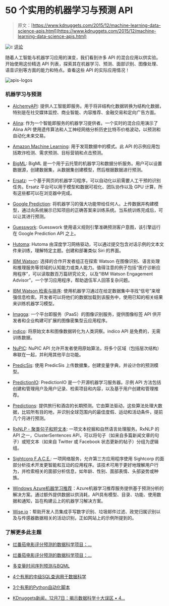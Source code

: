 # 50 个实用的机器学习与预测 API

> 原文：[https://www.kdnuggets.com/2015/12/machine-learning-data-science-apis.html](https://www.kdnuggets.com/2015/12/machine-learning-data-science-apis.html)

![c](../Images/3d9c022da2d331bb56691a9617b91b90.png) [评论](/2015/12/machine-learning-data-science-apis.html/2#comments)

随着人工智能与机器学习应用的演变，我们看到许多 API 的混合应用以供实验。开始使用这份精选 API 列表，探索其在机器学习、预测、面部识别、图像处理、语音识别等方面的能力和特点。查看这些 API 的实际应用情况！

![apis-logos](../Images/98279052563e6465c72f371834ea60b7.png)

### 机器学习与预测

+   [AlchemyAPI](http://www.programmableweb.com/api/alchemyapi "AlchemyAPI"): 提供人工智能即服务。用于将非结构化数据转换为结构化数据，特别是在社交媒体监控、商业智能、内容推荐、金融交易和定向广告方面。

+   [Alina](http://www.programmableweb.com/api/alina): 作为一个智能即服务的机器学习提供者。一个实时的混合应用演示了 Alina API 使用遗传算法和人工神经网络分析历史比特币价格波动，以预测和自动化未来交易。

+   [Amazon Machine Learning](http://www.programmableweb.com/api/amazon-machine-learning "Amazon Machine Learning"): 用于发现数据中的模式。此 API 的示例应用包括欺诈检测、需求预测、目标营销和点击预测。

+   [BigML](http://www.programmableweb.com/api/bigml "BigML"): BigML 是一个用于云托管的机器学习和数据分析服务。用户可以设置数据源，创建数据集，从数据集创建模型，然后根据数据进行预测。

+   [Ersatz](http://www.programmableweb.com/api/ersatz "Ersatz"): 一个基于网页的机器学习程序，可以自动化以前需要人工干预的识别任务。Ersatz 平台可以用于模型和数据可视化、团队协作以及 GPU 计算，所有这些都可以在浏览器中完成。

+   [Google Prediction](http://www.programmableweb.com/api/google-prediction "Google Prediction"): 将机器学习的强大功能带给任何人。上传数据并构建模型，通过向系统展示已知项目的正确答案来训练系统。当系统训练完成后，可以让其进行预测。

+   [Guesswork](http://www.programmableweb.com/api/guesswork): Guesswork 使用语义规则引擎准确预测客户意图，该引擎运行在 Google Prediction API 之上。

+   [Hutoma](http://www.programmableweb.com/api/hutoma "Hutoma"): Hutoma 由深度学习网络驱动，可以通过提交包含对话示例的文本文件来训练，理解特定主题。创建和部署类似 Siri 的界面。

+   [IBM Watson](http://www.programmableweb.com/api/ibm-watson): 选择的合作开发者组正在探索 Watson 在图像识别、语言处理和推理服务等领域的认知能力或类人能力。值得注意的例子包括“医疗诊断应用程序”，可以读取数百万篇研究论文，以及“IBM Watson Engagement Advisor”，一个学习应用程序，帮助退伍军人回答复杂问题。

+   [IBM Watson 检索与排序](http://www.programmableweb.com/api/ibm-watson-retrieve-and-rank): 使用机器学习通过在给定数据集中寻找“信号”来增强信息检索。开发者可以将他们的数据加载到该服务中，使用已知的相关结果来训练机器学习模型。

+   [Imagga](http://www.programmableweb.com/api/imagga "Imagga"): 一个平台即服务（PaaS）的图像识别服务，提供图像标签 API 供开发者和企业构建可扩展的图像密集型云应用程序。

+   [indico](http://www.programmableweb.com/api/indico "indico"): 将原始文本和图像数据转化为人类洞察。indico API 是免费的，无需训练数据。

+   [NuPIC](http://www.programmableweb.com/api/nupic "NuPIC"): NuPIC API 允许开发者使用原始算法，将多个区域（包括层次结构）串联在一起，并利用其他平台功能。

+   [PredicSis](http://www.programmableweb.com/api/predicsis): 使用 PredicSis 上传数据集，创建变量字典，并设计你的预测模型。

+   [PredictionIO](http://www.programmableweb.com/api/predictionio "PredictionIO"): PredictionIO 是一个开源机器学习服务器。示例 API 方法包括创建和管理用户及用户记录、检索项目和内容，以及基于用户创建和管理推荐。

+   [Predictions](http://www.programmableweb.com/api/qalendra-predictions): 提供旅行和酒店的长期预测。它由算法驱动，这些算法处理大数据，比较所有目的地，并识别全球范围内的最佳度假、运动和活动条件，提前几个月进行预测。

+   [RxNLP - 聚类句子和短文本](http://www.programmableweb.com/api/rxnlp-cluster-sentences-and-short-texts): 一项文本挖掘和自然语言处理服务。RxNLP 的 API 之一，ClusterSentences API，可以将句子（如来自多篇新闻文章的句子）或短文本（如来自 Twitter 或 Facebook 状态更新的帖子）分组为逻辑组。

+   [Sightcorp F.A.C.E.](http://www.programmableweb.com/api/sightcorp-f..c.e. "Sightcorp F.A.C.E."): 一项网络服务，允许第三方应用程序使用 Sightcorp 的面部分析技术开发更智能和互动的应用程序。该技术可用于更好地理解用户行为，并检索相关的面部分析信息，如年龄、性别、面部表情、头部姿势或种族。

+   [Windows Azure机器学习推荐](http://www.programmableweb.com/api/windows-azure-machine-learning-recommendations "Windows Azure Machine Learning Recommendations")：Azure机器学习推荐服务提供基于预测分析的解决方案。通过额外提供数据以供消耗，API具有模型、目录、功能、使用数据和通知，旨在构建云上的机器学习解决方案。

+   [Wise.io](http://www.programmableweb.com/api/wise.io "Wise.io")：帮助开发人员集成手写数字识别、垃圾邮件过滤、政党归属识别以及与传感器数据相关的活动识别，正如网站上的示例所提到的。

### 了解更多此主题

+   [烂番茄电影评分预测的数据科学项目：…](https://www.kdnuggets.com/2023/06/data-science-project-rotten-tomatoes-movie-rating-prediction-first-approach.html)

+   [烂番茄电影评分预测的数据科学项目：…](https://www.kdnuggets.com/2023/07/data-science-project-rotten-tomatoes-movie-rating-prediction-second-approach.html)

+   [多变量时间序列预测与BQML](https://www.kdnuggets.com/2023/07/multivariate-timeseries-prediction-bqml.html)

+   [4个有用的中级SQL查询用于数据科学](https://www.kdnuggets.com/2022/12/4-useful-intermediate-sql-queries-data-science.html)

+   [3个有用的Python自动化脚本](https://www.kdnuggets.com/2022/11/3-useful-python-automation-scripts.html)

+   [KDnuggets新闻，12月7日：揭示数据科学十大误区 • 4…](https://www.kdnuggets.com/2022/n47.html)
